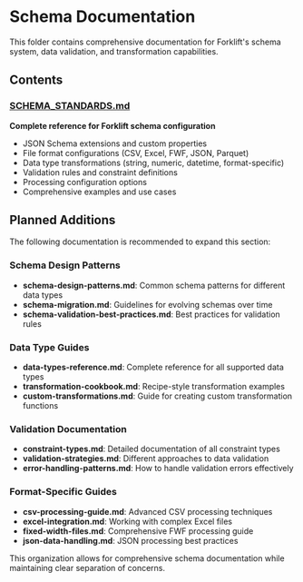 # Schema Documentation

This folder contains comprehensive documentation for Forklift's schema system, data validation, and transformation capabilities.

## Contents

### [SCHEMA_STANDARDS.md](SCHEMA_STANDARDS.md)
**Complete reference for Forklift schema configuration**
- JSON Schema extensions and custom properties
- File format configurations (CSV, Excel, FWF, JSON, Parquet)
- Data type transformations (string, numeric, datetime, format-specific)
- Validation rules and constraint definitions
- Processing configuration options
- Comprehensive examples and use cases

## Planned Additions

The following documentation is recommended to expand this section:

### Schema Design Patterns
- **schema-design-patterns.md**: Common schema patterns for different data types
- **schema-migration.md**: Guidelines for evolving schemas over time
- **schema-validation-best-practices.md**: Best practices for validation rules

### Data Type Guides
- **data-types-reference.md**: Complete reference for all supported data types
- **transformation-cookbook.md**: Recipe-style transformation examples
- **custom-transformations.md**: Guide for creating custom transformation functions

### Validation Documentation
- **constraint-types.md**: Detailed documentation of all constraint types
- **validation-strategies.md**: Different approaches to data validation
- **error-handling-patterns.md**: How to handle validation errors effectively

### Format-Specific Guides
- **csv-processing-guide.md**: Advanced CSV processing techniques
- **excel-integration.md**: Working with complex Excel files
- **fixed-width-files.md**: Comprehensive FWF processing guide
- **json-data-handling.md**: JSON processing best practices

This organization allows for comprehensive schema documentation while maintaining clear separation of concerns.
